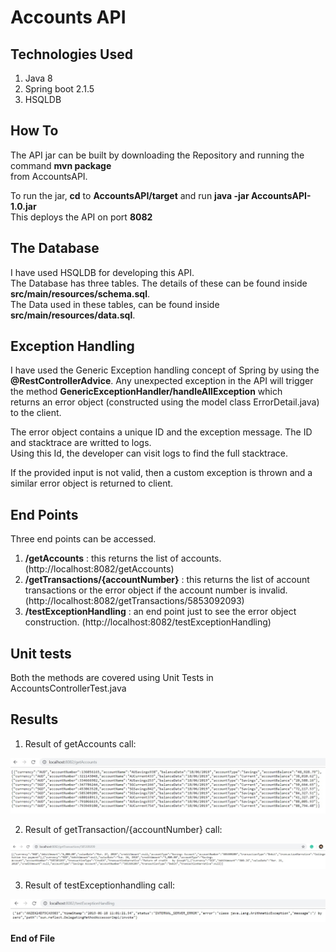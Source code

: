 Accounts API
============

## Technologies Used ##
1. Java 8
2. Spring boot 2.1.5
3. HSQLDB

## How To ##
The API jar can be built by downloading the Repository and running the command **mvn package**  
from AccountsAPI.

To run the jar, **cd** to **AccountsAPI/target** and run **java -jar AccountsAPI-1.0.jar**  
This deploys the API on port **8082**

## The Database ##

I have used HSQLDB for developing this API.  
The Database has three tables. The details of these can be found inside **src/main/resources/schema.sql**.  
The Data used in these tables, can be found inside **src/main/resources/data.sql**.

## Exception Handling ##

I have used the Generic Exception handling concept of Spring by using the **@RestControllerAdvice**. 
Any unexpected exception in the API will trigger the method **GenericExceptionHandler/handleAllException** which  
returns an error object (constructed using the model class ErrorDetail.java) to the client. 

The error object contains a unique ID and the exception message. The ID and stacktrace are writted to logs.  
Using this Id, the developer can visit logs to find the full stacktrace.

If the provided input is not valid, then a custom exception is thrown and a similar error object is returned to client.

## End Points ##

Three end points can be accessed.  
1. **/getAccounts** : this returns the list of accounts. (http://localhost:8082/getAccounts)  
2. **/getTransactions/{accountNumber}** : this returns the list of account transactions or the error object if the account number is invalid. (http://localhost:8082/getTransactions/5853092093)  
3. **/testExceptionHandling** : an end point just to see the error object construction.  (http://localhost:8082/testExceptionHandling)

## Unit tests ##
Both the methods are covered using Unit Tests in AccountsControllerTest.java

## Results ##

1. Result of getAccounts call:

![alt text](https://github.com/venki276/AccountsAPI/blob/master/Endpoint1.jpg)

2. Result of getTransaction/{accountNumber} call:

![alt text](https://github.com/venki276/AccountsAPI/blob/master/Endpoint2.jpg)

3. Result of testExceptionhandling call:

![alt text](https://github.com/venki276/AccountsAPI/blob/master/Endpoint3.jpg)

**End of File**
